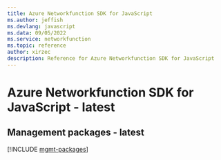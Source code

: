```yaml
---
title: Azure Networkfunction SDK for JavaScript
ms.author: jeffish
ms.devlang: javascript
ms.data: 09/05/2022
ms.service: networkfunction
ms.topic: reference
author: xirzec
description: Reference for Azure Networkfunction SDK for JavaScript
---
```

# Azure Networkfunction SDK for JavaScript - latest

## Management packages - latest
[!INCLUDE [mgmt-packages](networkfunction-mgmt-index.md)]